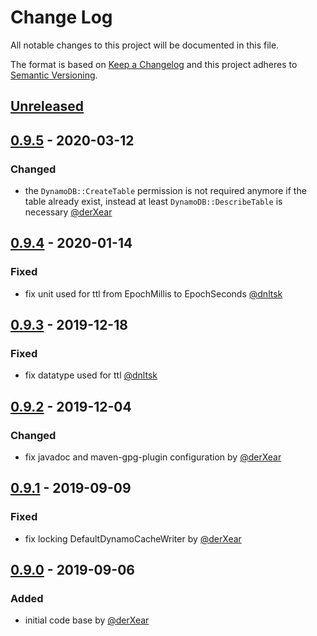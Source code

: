 # Change Log
All notable changes to this project will be documented in this file.

The format is based on [Keep a Changelog](http://keepachangelog.com/)
and this project adheres to [Semantic Versioning](http://semver.org/).

## [Unreleased]

## [0.9.5] - 2020-03-12
### Changed 
- the `DynamoDB::CreateTable` permission is not required anymore if the table already exist, 
instead at least `DynamoDB::DescribeTable` is necessary [@derXear](https://github.com/derXear)

## [0.9.4] - 2020-01-14
### Fixed 
- fix unit used for ttl from EpochMillis to EpochSeconds [@dnltsk](https://github.com/dnltsk)

## [0.9.3] - 2019-12-18
### Fixed 
- fix datatype used for ttl [@dnltsk](https://github.com/dnltsk)

## [0.9.2] - 2019-12-04
### Changed 
- fix javadoc and maven-gpg-plugin configuration by [@derXear](https://github.com/derXear)

## [0.9.1] - 2019-09-09
### Fixed 
- fix locking DefaultDynamoCacheWriter by [@derXear](https://github.com/derXear)

## [0.9.0] - 2019-09-06
### Added 
- initial code base by [@derXear](https://github.com/derXear)

[Unreleased]: https://github.com/bad-opensource/spring-cache-dynamodb/compare/v0.9.5...HEAD
[0.9.5]: https://github.com/bad-opensource/spring-cache-dynamodb/releases/tag/v0.9.4...v0.9.5
[0.9.4]: https://github.com/bad-opensource/spring-cache-dynamodb/releases/tag/v0.9.3...v0.9.4
[0.9.3]: https://github.com/bad-opensource/spring-cache-dynamodb/releases/tag/v0.9.2...v0.9.3
[0.9.2]: https://github.com/bad-opensource/spring-cache-dynamodb/releases/tag/v0.9.1...v0.9.2
[0.9.1]: https://github.com/bad-opensource/spring-cache-dynamodb/releases/tag/v0.9.0...v0.9.1
[0.9.0]: https://github.com/bad-opensource/spring-cache-dynamodb/releases/tag/v0.9.0